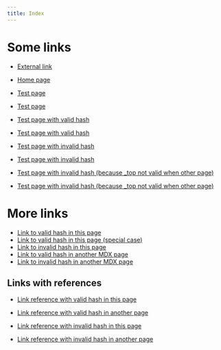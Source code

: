 ```yaml
---
title: Index
---
```


# Some links

- [External link](https://starlight.astro.build/)

- [Home page](/)

- [Test page](/test)
- [Test page](/test/)

- [Test page with valid hash](/test#title)
- [Test page with valid hash](/test/#title)

- [Test page with invalid hash](/test#unknown)
- [Test page with invalid hash](/test/#unknown)

- [Test page with invalid hash (because \_top not valid when other page)](/test#_top)
- [Test page with invalid hash (because \_top not valid when other page)](/test/#_top)

# More links

- [Link to valid hash in this page](#some-links)
- [Link to valid hash in this page (special case)](#_top)
- [Link to invalid hash in this page](#unknown)
- [Link to valid hash in another MDX page](/guides/example/#some-links)
- [Link to invalid hash in another MDX page](/guides/example/#unknown)

## Links with references

- [Link reference with valid hash in this page][ref-with-valid-hash-internal]
- [Link reference with valid hash in another page][ref-with-valid-hash-external]

- [Link reference with invalid hash in this page][ref-with-invalid-hash-internal]
- [Link reference with invalid hash in another page][ref-with-invalid-hash-external]

[ref-with-valid-hash-internal]: #some-links
[ref-with-valid-hash-external]: /test#title
[ref-with-invalid-hash-internal]: #unknown
[ref-with-invalid-hash-external]: /test#unknown
